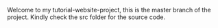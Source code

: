 Welcome to my tutorial-website-project, this is the master branch of the project. Kindly check the src folder for the source code.
